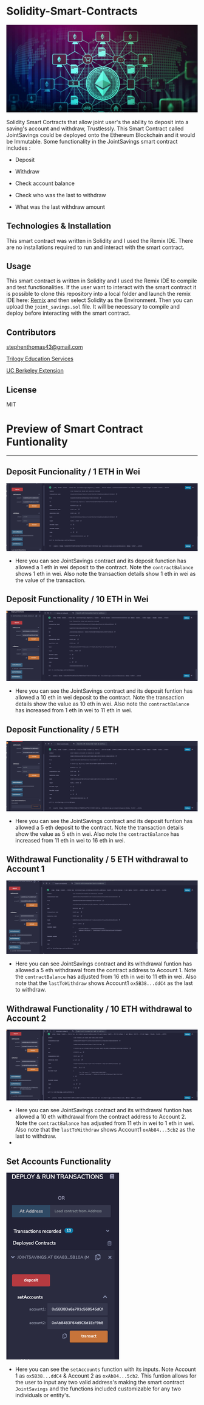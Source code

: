 # Solidity-Smart-Contracts

![eth_image](Resources/eth_image.png)


Solidity Smart Cortracts that allow joint user's the ability to deposit into a saving's account and withdraw, Trustlessly. This Smart Contract called JointSavings could be deployed onto the Ethereum Blockchain and it would be Immutable. Some functionality in the JointSavings smart contract includes :

- Deposit

- Withdraw

- Check account balance

- Check who was the last to withdraw

- What was the last withdraw amount


## Technologies & Installation

This smart contract was written in Solidity and I used the Remix IDE. There are no installations required to run and interact with the smart contract.


## Usage

This smart contract is written in Solidity and I used the Remix IDE to compile and test functionalities. If the user want to interact with the smart contract it is possible to clone this repository into a local folder and launch the remix IDE here: [Remix](https://remix.ethereum.org/#optimize=false&runs=200&evmVersion=null&version=soljson-v0.8.7+commit.e28d00a7.js) and then select Solidity as the Environment. Then you can upload the ``` joint_savings.sol ``` file. It will be necessary to compile and deploy before interacting with the smart contract. 


## Contributors

stephenthomas43@gmail.com

[Trilogy Education Services](https://www.trilogyed.com/)

[UC Berkeley Extension ](https://extension.berkeley.edu/)



## License 

MIT


# Preview of Smart Contract Funtionality
---

## Deposit Funcionality / 1 ETH in Wei

![1_eth](Execution_Results/1_ethInWei_deposit.png)
- Here you can see JointSavings contract and its deposit function has allowed a 1 eth in wei deposit to the contract. Note the ``` contractBalance ``` shows 1 eth in wei. Also note the transaction details show 1 eth in wei as the value of the transaction. 

## Deposit Functionality / 10 ETH in Wei

![10_eth](Execution_Results/10_ethInWei_deposit.png)
- Here you can see the JointSavings contract and its deposit funtion has allowed a 10 eth in wei deposit to the contract. Note the transaction details show the value as 10 eth in wei. Also note the ``` contractBalance ``` has increased from 1 eth in wei to 11 eth in wei.

## Deposit Functionality / 5 ETH 

![5_eth](Execution_Results/5_eth_deposit.png)
- Here you can see the JointSavings contract and its deposit funtion has allowed a 5 eth deposit to the contract. Note the transaction details show the value as 5 eth in wei. Also note the ``` contractBalance ``` has increased from 11 eth in wei to 16 eth in wei.

## Withdrawal Functionality / 5 ETH withdrawal to Account 1

![5_eth](Execution_Results/5_eth_withdrawal_acct1.png)
- Here you can see JointSavings contract and its withdrawal funtion has allowed a 5 eth withdrawal from the contract address to Account 1. Note the ``` contractBalance ``` has adjusted from 16 eth in wei to 11 eth in wei. Also note that the ``` lastToWithdraw ``` shows Account1 ``` ox5B38...ddC4 ``` as the last to withdraw.

## Withdrawal Functionality / 10 ETH withdrawal to Account 2

![10_eth](Execution_Results/10_eth_withdrawal_acct2.png)
- Here you can see JointSavings contract and its withdrawal funtion has allowed a 10 eth withdrawal from the contract address to Account 2. Note the ``` contractBalance ``` has adjusted from 11 eth in wei to 1 eth in wei. Also note that the ``` lastToWithdraw ``` shows Account1 ``` oxAb84...5cb2 ``` as the last to withdraw.
- 
## Set Accounts Functionality

![setAccounts](Execution_Results/setAccounts_function.png)
- Here you can see the ``` setAccounts ``` function with its inputs. Note Account 1 as ``` ox5B38...ddC4 ``` & Account 2 as ``` oxAb84...5cb2 ```. This funtion allows for the user to input any two valid address's making the smart contract ``` JointSavings ``` and the functions included customizable for any two individuals or entity's.
